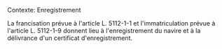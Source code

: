 Contexte: Enregistrement

La francisation prévue à l'article L. 5112-1-1 et l'immatriculation prévue à l'article L. 5112-1-9 donnent lieu à l'enregistrement du navire et à la délivrance d'un certificat d'enregistrement.